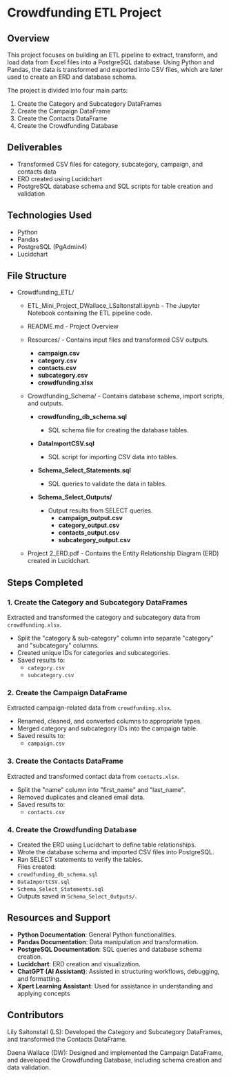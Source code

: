 # Crowdfunding ETL Project

## Overview  
This project focuses on building an ETL pipeline to extract, transform, and load data from Excel files into a PostgreSQL database. Using Python and Pandas, the data is transformed and exported into CSV files, which are later used to create an ERD and database schema.  

The project is divided into four main parts:  
1. Create the Category and Subcategory DataFrames  
2. Create the Campaign DataFrame  
3. Create the Contacts DataFrame  
4. Create the Crowdfunding Database  

## Deliverables  
- Transformed CSV files for category, subcategory, campaign, and contacts data  
- ERD created using Lucidchart  
- PostgreSQL database schema and SQL scripts for table creation and validation  

## Technologies Used  
- Python  
- Pandas
- PostgreSQL (PgAdmin4)
- Lucidchart  

## File Structure  

- Crowdfunding_ETL/  
  
  - ETL_Mini_Project_DWallace_LSaltonstall.ipynb - The Jupyter Notebook containing the ETL pipeline code.  
  
  - README.md - Project Overview  

  - Resources/ - Contains input files and transformed CSV outputs.  
      - **campaign.csv**  
      - **category.csv**  
      - **contacts.csv**  
      - **subcategory.csv**  
      - **crowdfunding.xlsx**  

  - Crowdfunding_Schema/ - Contains database schema, import scripts, and outputs.  
      - **crowdfunding_db_schema.sql**  
        - SQL schema file for creating the database tables.  
      
      - **DataImportCSV.sql**  
        - SQL script for importing CSV data into tables.  
      
      - **Schema_Select_Statements.sql**  
        - SQL queries to validate the data in tables.  
     
      - **Schema_Select_Outputs/**  
        - Output results from SELECT queries.  
          - **campaign_output.csv**  
          - **category_output.csv**  
          - **contacts_output.csv**  
          - **subcategory_output.csv**  

  - Project 2_ERD.pdf - Contains the Entity Relationship Diagram (ERD) created in Lucidchart.  

## Steps Completed  

### 1. Create the Category and Subcategory DataFrames  
Extracted and transformed the category and subcategory data from `crowdfunding.xlsx`.  
- Split the "category & sub-category" column into separate "category" and "subcategory" columns.  
- Created unique IDs for categories and subcategories.  
- Saved results to:  
  - `category.csv`  
  - `subcategory.csv`  

### 2. Create the Campaign DataFrame  
Extracted campaign-related data from `crowdfunding.xlsx`.  
- Renamed, cleaned, and converted columns to appropriate types.  
- Merged category and subcategory IDs into the campaign table.  
- Saved results to:  
  - `campaign.csv`  

### 3. Create the Contacts DataFrame  
Extracted and transformed contact data from `contacts.xlsx`.  
- Split the "name" column into "first_name" and "last_name".  
- Removed duplicates and cleaned email data.  
- Saved results to:  
  - `contacts.csv`  

### 4. Create the Crowdfunding Database  
- Created the ERD using Lucidchart to define table relationships.  
- Wrote the database schema and imported CSV files into PostgreSQL.  
- Ran SELECT statements to verify the tables.  
Files created:  
- `crowdfunding_db_schema.sql`  
- `DataImportCSV.sql`  
- `Schema_Select_Statements.sql`  
- Outputs saved in `Schema_Select_Outputs/`.  
  
## Resources and Support
- **Python Documentation**: General Python functionalities.
- **Pandas Documentation**: Data manipulation and transformation.
- **PostgreSQL Documentation**: SQL queries and database schema creation.
- **Lucidchart**: ERD creation and visualization.
- **ChatGPT (AI Assistant)**: Assisted in structuring workflows, debugging, and formatting.
- **Xpert Learning Assistant**: Used for assistance in understanding and applying concepts
  

## Contributors  
Lily Saltonstall (LS): Developed the Category and Subcategory DataFrames, and transformed the Contacts DataFrame.  

Daena Wallace (DW): Designed and implemented the Campaign DataFrame, and developed the Crowdfunding Database, including schema creation and data validation.  